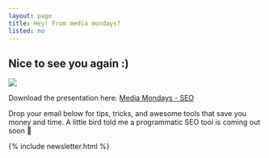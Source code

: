 ```yaml
---
layout: page
title: Hey! From media mondays?
listed: no
---
```

<h2>Nice to see you again :)</h2>

![](/images/amando.jpeg)

Download the presentation here: [Media Mondays - SEO](https://docs.google.com/presentation/d/1z29NuWZh4dV9WVcaoUz0eIU__VV9oDfrIGCUSrRh7PY/edit?usp=sharing)

Drop your email below for tips, tricks, and awesome tools that save you money and time. A little bird told me a programmatic SEO tool is coming out soon 👀

<div class="centerwrapper centerwrapper--medium">
    {% include newsletter.html %}
</div>